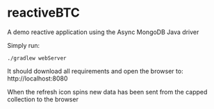 reactiveBTC
===========

A demo reactive application using the Async MongoDB Java driver

Simply run:

    ./gradlew webServer

It should download all requirements and open the browser to: http://localhost:8080

When the refresh icon spins new data has been sent from the capped collection to the browser
